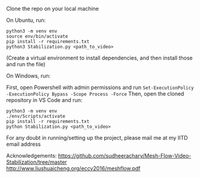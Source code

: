 Clone the repo on your local machine


On Ubuntu, run:

```
python3 -m venv env
source env/bin/activate
pip install -r requirements.txt
python3 Stabilization.py <path_to_video>

```
(Create a virtual environment to install dependencies, and then install those and run the file)

On Windows, run:

First, open Powershell with admin permissions and run 
```Set-ExecutionPolicy -ExecutionPolicy Bypass -Scope Process -Force```
Then, open the cloned repository in VS Code and run:

```
python3 -m venv env
./env/Scripts/activate
pip install -r requirements.txt
python Stabilization.py <path_to_video>

```

For any doubt in running/setting up the project, please mail me at my IITD email address 


Acknowledgements:
https://github.com/sudheerachary/Mesh-Flow-Video-Stabilization/tree/master
http://www.liushuaicheng.org/eccv2016/meshflow.pdf
